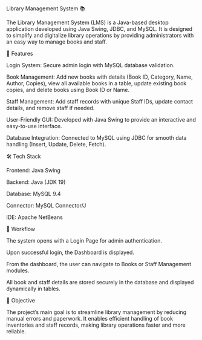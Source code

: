 Library Management System 📚

The Library Management System (LMS) is a Java-based desktop application developed using Java Swing, JDBC, and MySQL. It is designed to simplify and digitalize library operations by providing administrators with an easy way to manage books and staff.

🔑 Features

Login System: Secure admin login with MySQL database validation.

Book Management: Add new books with details (Book ID, Category, Name, Author, Copies), view all available books in a table, update existing book copies, and delete books using Book ID or Name.

Staff Management: Add staff records with unique Staff IDs, update contact details, and remove staff if needed.

User-Friendly GUI: Developed with Java Swing to provide an interactive and easy-to-use interface.

Database Integration: Connected to MySQL using JDBC for smooth data handling (Insert, Update, Delete, Fetch).

🛠️ Tech Stack

Frontend: Java Swing

Backend: Java (JDK 19)

Database: MySQL 9.4

Connector: MySQL Connector/J

IDE: Apache NetBeans

🚀 Workflow

The system opens with a Login Page for admin authentication.

Upon successful login, the Dashboard is displayed.

From the dashboard, the user can navigate to Books or Staff Management modules.

All book and staff details are stored securely in the database and displayed dynamically in tables.

🎯 Objective

The project’s main goal is to streamline library management by reducing manual errors and paperwork. It enables efficient handling of book inventories and staff records, making library operations faster and more reliable.
